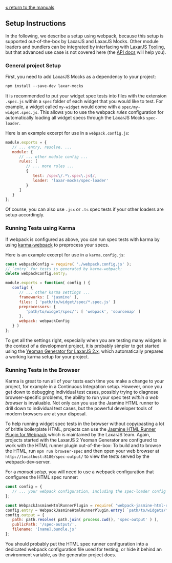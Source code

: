 [« return to the manuals](index.md)

## Setup Instructions

In the following, we describe a setup using webpack, because this setup is supported out-of-the-box by LaxarJS and LaxarJS Mocks.
Other module loaders and bundlers can be integrated by interfacing with [LaxarJS Tooling](https://github.com/LaxarJS/laxar-tooling), but that advanced use case is not covered here (the [API docs](../api/laxar-mocks.md) will help you).


### General project Setup

First, you need to add LaxarJS Mocks as a dependency to your project:

```js
npm install --save-dev laxar-mocks
```

It is recommended to put your widget spec tests into files with the extension `.spec.js` within a `spec` folder of each widget that you would like to test.
For example, a widget called `my-widget` would come with a `spec/my-widget.spec.js`. This allows you to use the webpack *rules* configuration for automatically loading all widget specs through the LaxarJS Mocks `spec-loader`.

Here is an example excerpt for use in a `webpack.config.js`:

```js
module.exports = {
   // ... entry, resolve, ...
   module: {
      // ... other module config ...
      rules: [
         // ... more rules ...
         {
            test: /spec\/.*\.spec\.js$/,
            loader: 'laxar-mocks/spec-loader'
         }
      ]
   }
};
```

Of course, you can also use `.jsx` or `.ts` spec tests if your other loaders are setup accordingly.


### Running Tests using Karma

If webpack is configured as above, you can run spec tests with karma by using [karma-webpack](https://github.com/webpack-contrib/karma-webpack) to preprocess your specs.

Here is an example excerpt for use in a `karma.config.js`:

```js
const webpackConfig = require( './webpack.config.js' );
// `entry` for tests is generated by karma-webpack:
delete webpackConfig.entry;

module.exports = function( config ) {
   config( {
      // ... other karma settings ...
      frameworks: [ 'jasmine' ],
      files: [ 'path/to/widget/spec/*.spec.js' ]
      preprocessors: {
         'path/to/widget/spec/': [ 'webpack', 'sourcemap' ]
      },
      webpack: webpackConfig
   } )
};
```

To get all the settings right, especially when you are testing many widgets in the context of a development project, it is probably simpler to get started using the [Yeoman Generator for LaxarJS 2.x](http://laxarjs.org/docs/generator-laxarjs2-latest/), which automatically prepares a working karma setup for your project.


### Running Tests in the Browser

Karma is great to run all of your tests each time you make a change to your project, for example in a Continuous Integration setup.
However, once you get down to debugging individual test cases, possibly trying to diagnose browser-specific problems, the ability to run your spec test *within a web browser* is invaluable.
Not only can you use the Jasmine HTML runner to drill down to individual test cases, but the powerful developer tools of modern browsers are at your disposal.

To help running widget spec tests in the browser without copy/pasting a lot of brittle boilerplate HTML, projects can use the [Jasmine HTML Runner Plugin for Webpack](https://github.com/LaxarJS/webpack-jasmine-html-runner-plugin) which is maintained by the LaxarJS team.
Again, projects started with the LaxarJS 2 Yeoman Generator are configured to work with the HTML runner plugin out-of-the-box:
To build and to browse the HTML, run `npm run browser-spec` and then open your web browser at `http://localhost:8180/spec-output/` to view the tests served by the webpack-dev-server.

For a *manual setup*, you will need to use a webpack configuration that configures the HTML spec runner:

```js
const config = {
   // ... your webpack configuration, including the spec-loader config shown above ...
};

const WebpackJasmineHtmlRunnerPlugin = require( 'webpack-jasmine-html-runner-plugin' );
config.entry = WebpackJasmineHtmlRunnerPlugin.entry( `path/to/widgets/**/spec/*.spec.js` );
config.output = {
   path: path.resolve( path.join( process.cwd(), 'spec-output' ) ),
   publicPath: '/spec-output/',
   filename: '[name].bundle.js'
};
```

You should probably put the HTML spec runner configuration into a dedicated webpack configuration file used for testing, or hide it behind an environment variable, as the generator project does.

